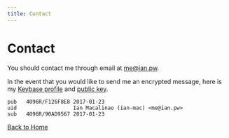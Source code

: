 ```yaml
---
title: Contact
---
```


<h1>Contact</h1>

You should contact me through email at [me@ian.pw](mailto:me@ian.pw).

In the event that you would like to send me an encrypted message, here is my [Keybase profile](https://keybase.io/ianm) and [public key](/static/ianmacalinao.asc).

```
pub   4096R/F126F8E8 2017-01-23
uid                  Ian Macalinao (ian-mac) <me@ian.pw>
sub   4096R/90AD9567 2017-01-23
```

[Back to Home](/)
